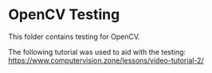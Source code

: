 # OpenCV Testing

This folder contains testing for OpenCV.

The following tutorial was used to aid with the testing: 
https://www.computervision.zone/lessons/video-tutorial-2/